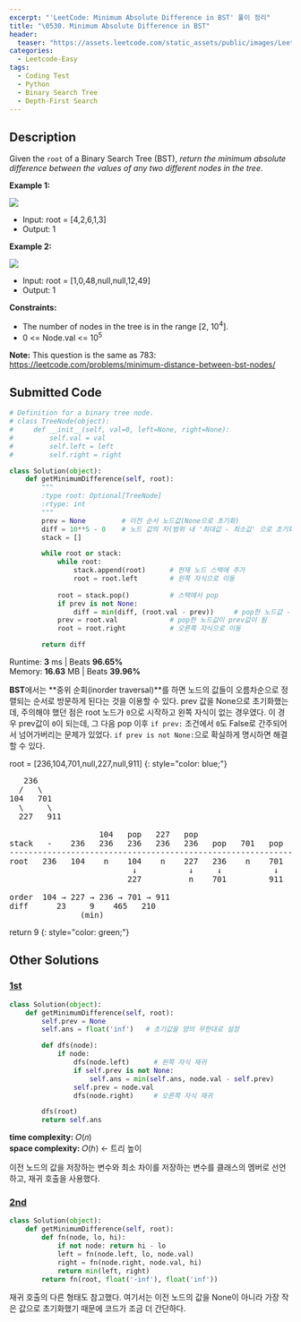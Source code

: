 ```yaml
---
excerpt: "'LeetCode: Minimum Absolute Difference in BST' 풀이 정리"
title: "\0530. Minimum Absolute Difference in BST"
header:
  teaser: "https://assets.leetcode.com/static_assets/public/images/LeetCode_Sharing.png"
categories:
  - Leetcode-Easy
tags:
  - Coding Test
  - Python
  - Binary Search Tree
  - Depth-First Search
---
```


## <i class="fa-solid fa-file-lines"></i> Description

Given the `root` of a Binary Search Tree (BST), *return the minimum absolute difference between the values of any two different nodes in the tree*.

**Example 1:**

![](https://assets.leetcode.com/uploads/2021/02/05/bst1.jpg)
- Input: root = [4,2,6,1,3]
- Output: 1

**Example 2:**

![](https://assets.leetcode.com/uploads/2021/02/05/bst2.jpg)
- Input: root = [1,0,48,null,null,12,49]
- Output: 1

**Constraints:**

- The number of nodes in the tree is in the range [2, 10<sup>4</sup>].
- 0 <= Node.val <= 10<sup>5</sup>

**Note:** This question is the same as 783: <a href="https://leetcode.com/problems/minimum-distance-between-bst-nodes/" target="_blank">https://leetcode.com/problems/minimum-distance-between-bst-nodes/</a>

## <i class="fa-solid fa-cloud-arrow-up"></i> Submitted Code

```python
# Definition for a binary tree node.
# class TreeNode(object):
#     def __init__(self, val=0, left=None, right=None):
#         self.val = val
#         self.left = left
#         self.right = right

class Solution(object):
    def getMinimumDifference(self, root):
        """
        :type root: Optional[TreeNode]
        :rtype: int
        """
        prev = None         # 이전 순서 노드값(None으로 초기화)
        diff = 10**5 - 0    # 노드 값의 차(범위 내 '최대값 - 최소값' 으로 초기화)
        stack = []

        while root or stack:
            while root:
                stack.append(root)      # 현재 노드 스택에 추가
                root = root.left        # 왼쪽 자식으로 이동
            
            root = stack.pop()          # 스택에서 pop
            if prev is not None:
                diff = min(diff, (root.val - prev))     # pop한 노드값 - 이전 순서 노드값
            prev = root.val             # pop한 노드값이 prev값이 됨
            root = root.right           # 오른쪽 자식으로 이동

        return diff
```
<i class="fa-solid fa-clock"></i> Runtime: **3** ms \| Beats **96.65%**    
<i class="fa-solid fa-memory"></i> Memory: **16.63** MB \| Beats **39.96%**

**BST**에서는 **중위 순회(inorder traversal)**를 하면 노드의 값들이 오름차순으로 정렬되는 순서로 방문하게 된다는 것을 이용할 수 있다. prev 값을 None으로 초기화했는데, 주의해야 했던 점은 root 노드가 `0`으로 시작하고 왼쪽 자식이 없는 경우였다. 이 경우 prev값이 `0`이 되는데, 그 다음 pop 이후 `if prev:` 조건에서 `0`도 False로 간주되어서 넘어가버리는 문제가 있었다. `if prev is not None:`으로 확실하게 명시하면 해결할 수 있다.

root = [236,104,701,null,227,null,911]
{: style="color: blue;"}
<pre>
   236
  /   \
104   701
  \     \   
  227   911

                   104   pop   227   pop
stack   -    236   236   236   236   236   pop   701   pop   911   pop
-----------------------------------------------------------------------
root   236   104    n    104    n    227   236    n    701    n    911
                          ↓           ↓     ↓           ↓           ↓
                         227          n    701         911          n

order  104 → 227 → 236 → 701 → 911
diff      23     9    465   210
               (min)  
</pre>

return 9
{: style="color: green;"}

## <i class="fa-solid fa-flask"></i> Other Solutions

### <a href="https://leetcode.com/problems/minimum-absolute-difference-in-bst/solutions/6672758/master-bst-in-order-traversal-to-find-mi-k5gd/" target="_blank">1st</a>

```python
class Solution(object):
    def getMinimumDifference(self, root):
        self.prev = None
        self.ans = float('inf')   # 초기값을 양의 무한대로 설정

        def dfs(node):
            if node:
                dfs(node.left)      # 왼쪽 자식 재귀
                if self.prev is not None:
                    self.ans = min(self.ans, node.val - self.prev)
                self.prev = node.val
                dfs(node.right)     # 오른쪽 자식 재귀

        dfs(root)
        return self.ans
```
<i class="fa-solid fa-clock"></i> **time complexity:** 𝑂(𝑛)    
<i class="fa-solid fa-memory"></i> **space complexity:** 𝑂(ℎ) ← 트리 높이          

이전 노드의 값을 저장하는 변수와 최소 차이를 저장하는 변수를 클래스의 멤버로 선언하고, 재귀 호출을 사용했다.

### <a href="https://leetcode.com/problems/minimum-absolute-difference-in-bst/solutions/338515/python-recursive-by-leetcoder289-i01n/" target="_blank">2nd</a>

```python
class Solution(object):
    def getMinimumDifference(self, root):
        def fn(node, lo, hi):
            if not node: return hi - lo
            left = fn(node.left, lo, node.val)
            right = fn(node.right, node.val, hi)
            return min(left, right)
        return fn(root, float('-inf'), float('inf'))
```
재귀 호출의 다른 형태도 참고했다. 여기서는 이전 노드의 값을 None이 아니라 가장 작은 값으로 초기화했기 때문에 코드가 조금 더 간단하다.